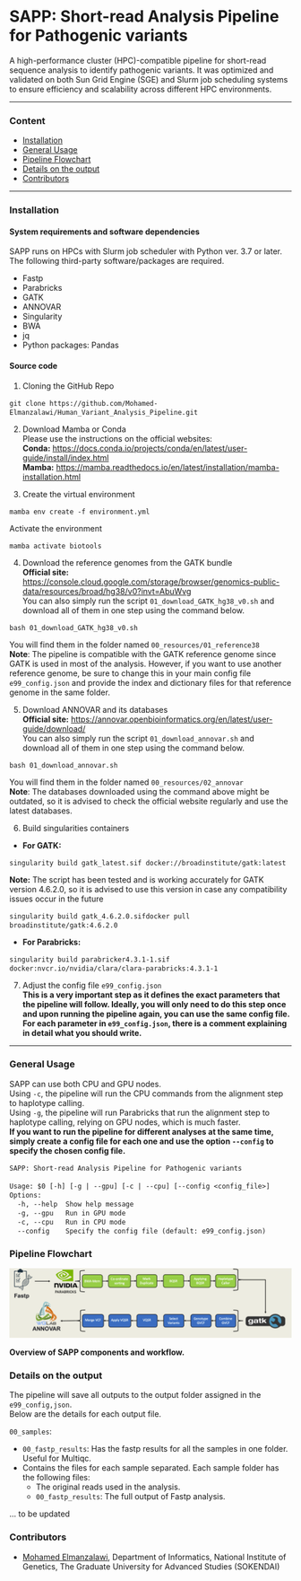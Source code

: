 
# SAPP: Short-read Analysis Pipeline for Pathogenic variants 

A high-performance cluster (HPC)-compatible pipeline for short-read sequence analysis to identify pathogenic variants. It was optimized and validated on both Sun Grid Engine (SGE) and Slurm job scheduling systems to ensure efficiency and scalability across different HPC environments.

---

### Content

  - [Installation](#installation)
  - [General Usage](#general-usage)
  - [Pipeline Flowchart](#pipeline-flowchart)
  - [Details on the output](#details-on-the-output)
  - [Contributors](#contributors)

---

### Installation

#### System requirements and software dependencies
SAPP runs on HPCs with Slurm job scheduler with Python ver. 3.7 or later. 
The following third-party software/packages are required.  
- Fastp
- Parabricks  
- GATK 
- ANNOVAR
- Singularity
- BWA
- jq 
- Python packages: Pandas
  
#### Source code

1. Cloning the GitHub Repo
```
git clone https://github.com/Mohamed-Elmanzalawi/Human_Variant_Analysis_Pipeline.git
```
  
2. Download Mamba or Conda  
   Please use the instructions on the official websites:  
   **Conda:** https://docs.conda.io/projects/conda/en/latest/user-guide/install/index.html  
   **Mamba:** https://mamba.readthedocs.io/en/latest/installation/mamba-installation.html  
   
4. Create the virtual environment
```
mamba env create -f environment.yml
```
Activate the environment
```
mamba activate biotools 
```

4. Download the reference genomes from the GATK bundle  
   **Official site:** https://console.cloud.google.com/storage/browser/genomics-public-data/resources/broad/hg38/v0?invt=AbuWvg  
   You can also simply run the script ```01_download_GATK_hg38_v0.sh``` and download all of them in one step using the command below.
```
bash 01_download_GATK_hg38_v0.sh
```
You will find them in the folder named ```00_resources/01_reference38```  
**Note**: The pipeline is compatible with the GATK reference genome since GATK is used in most of the analysis. However, if you want to use another reference genome, be sure to change this in your main config file ```e99_config.json``` and provide the index and dictionary files for that reference genome in the same folder.
  
5. Download ANNOVAR and its databases  
   **Official site:** https://annovar.openbioinformatics.org/en/latest/user-guide/download/  
   You can also simply run the script ```01_download_annovar.sh``` and download all of them in one step using the command below.   
```
bash 01_download_annovar.sh
```
You will find them in the folder named ```00_resources/02_annovar```  
**Note**: The databases downloaded using the command above might be outdated, so it is advised to check the official website regularly and use the latest databases.

6. Build singularities containers  
- **For GATK:**
```
singularity build gatk_latest.sif docker://broadinstitute/gatk:latest
```
**Note:** The script has been tested and is working accurately for GATK version 4.6.2.0, so it is advised to use this version in case any compatibility issues occur in the future
```
singularity build gatk_4.6.2.0.sifdocker pull broadinstitute/gatk:4.6.2.0
```

- **For Parabricks:**
```
singularity build parabricker4.3.1-1.sif docker:nvcr.io/nvidia/clara/clara-parabricks:4.3.1-1
```

7. Adjust the config file `e99_config.json`  
   **This is a very important step as it defines the exact parameters that the pipeline will follow. Ideally, you will only need to do this step once and upon running the pipeline again, you can use the same config file.  
   For each parameter in `e99_config.json`, there is a comment explaining in detail what you should write.**

---

### General Usage  
SAPP can use both CPU and GPU nodes.  
Using `-c`, the pipeline will run the CPU commands from the alignment step to haplotype calling.  
Using `-g`, the pipeline will run Parabricks that run the alignment step to haplotype calling, relying on GPU nodes, which is much faster.  
**If you want to run the pipeline for different analyses at the same time, simply create a config file for each one and use the option `--config` to specify the chosen config file.**   
```
SAPP: Short-read Analysis Pipeline for Pathogenic variants 

Usage: $0 [-h] [-g | --gpu] [-c | --cpu] [--config <config_file>]
Options:
  -h, --help  Show help message
  -g, --gpu   Run in GPU mode 
  -c, --cpu   Run in CPU mode 
  --config    Specify the config file (default: e99_config.json)
```

### Pipeline Flowchart   
![pipeline flowchart](./pictures/Pipeline-Flowchart.png)

**Overview of SAPP components and workflow.** 

### Details on the output

The pipeline will save all outputs to the output folder assigned in the `e99_config,json`.  
Below are the details for each output file.  

`00_samples`:  
* `00_fastp_results`: Has the fastp results for all the samples in one folder. Useful for Multiqc.
* Contains the files for each sample separated. Each sample folder has the following files:
  - The original reads used in the analysis.
  - `00_fastp_results`: The full output of Fastp analysis.

... to be updated

### Contributors  

* [Mohamed Elmanzalawi](https://github.com/Mohamed-Elmanzalawi), Department of Informatics, National Institute of Genetics, The Graduate University for Advanced Studies (SOKENDAI) 


